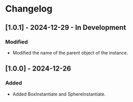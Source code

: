 # Changelog

## [1.0.1] - 2024-12-29 - In Development
### Modified
- Modified the name of the parent object of the instance. 

## [1.0.0] - 2024-12-26
### Added
- Added BoxInstantiate and SphereInstantiate.

